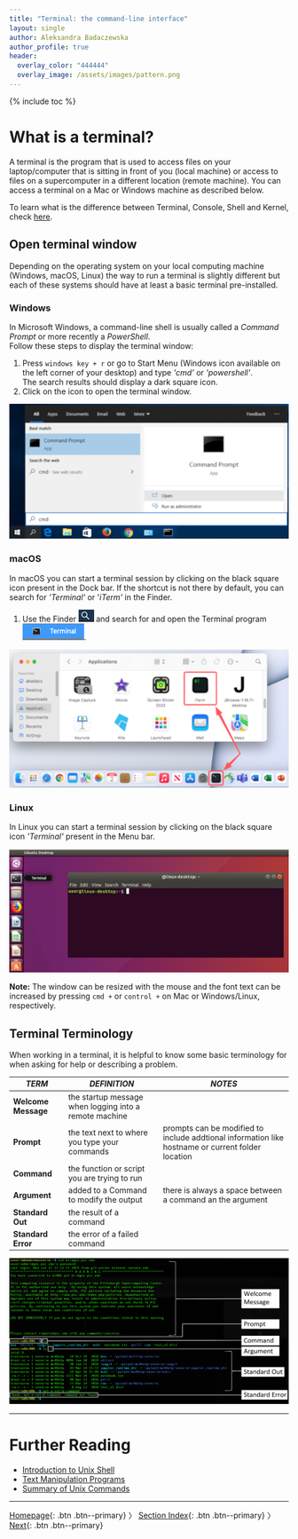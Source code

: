```yaml
---
title: "Terminal: the command-line interface"
layout: single
author: Aleksandra Badaczewska
author_profile: true
header:
  overlay_color: "444444"
  overlay_image: /assets/images/pattern.png
---
```


{% include toc %}

# What is a terminal?

A terminal is the program that is used to access files on your laptop/computer that is sitting in front of you (local machine) or access to files on a supercomputer in a different location (remote machine).  You can access a terminal on a Mac or Windows machine as described below.

To learn what is the difference between Terminal, Console, Shell and Kernel, check [here](https://www.geeksforgeeks.org/what-is-terminal-console-shell-and-kernel/).

## Open terminal window

Depending on the operating system on your local computing machine (Windows, macOS, Linux) the way to run a terminal is slightly different but each of these systems should have at least a basic terminal pre-installed.

### **Windows**

In Microsoft Windows, a command-line shell is usually called a *Command Prompt* or more recently a *PowerShell*.<br>
Follow these steps to display the terminal window:
1. Press `windows key + r` or go to Start Menu (Windows icon available on the left corner of your desktop) and type *'cmd'* or *'powershell'*.<br> The search results should display a dark square icon.
2. Click on the icon to open the terminal window.

![Windows Terminal](assets/images/terminalWin.png)

### **macOS**

In macOS you can start a terminal session by clicking on the black square icon present in the Dock bar. If the shortcut is not there by default, you can search for *'Terminal'* or '*iTerm'* in the Finder.

1. Use the Finder ![](assets/images/finder_magnifier.png) and search for and open the Terminal program ![](assets/images/terminal.png).

![macOS Terminal](assets/images/terminalMac.png)

### **Linux**

In Linux you can start a terminal session by clicking on the black square icon *'Terminal'* present in the Menu bar.

![Linux Terminal](assets/images/terminalLin.png)


**Note:** The window can be resized with the mouse and the font text can be increased by pressing `cmd +` or `control +` on Mac or Windows/Linux, respectively.


## Terminal Terminology

When working in a terminal, it is helpful to know some basic terminology for when asking for help or describing a problem.

  |*TERM*|*DEFINITION*|*NOTES*|
  |-------|------|-------|
  |**Welcome Message**| the startup message when logging into a remote machine | | |
  |**Prompt**| the text next to where you type your commands | prompts can be modified to include addtional information like hostname or current folder location |
  |**Command**| the function or script you are trying to run | |
  |**Argument**| added to a Command to modify the output | there is always a space between a command an the argument |
  |**Standard Out**| the result of a command |
  |**Standard Error**| the error of a failed command |


![](assets/TerminalWelcome_small.png)

___
# Further Reading
* [Introduction to Unix Shell](02-intro-to-unix-shell.md)
* [Text Manipulation Programs](03-text-manipulation-programs.md)
* [Summary of Unix Commands](04-unix-cheat-sheet.md)

___

[Homepage](../index.md){: .btn  .btn--primary} 〉
[Section Index](00-IntroToCommandLine-LandingPage.md){: .btn  .btn--primary} 〉
[Next](02-intro-to-unix-shell.md){: .btn  .btn--primary}

